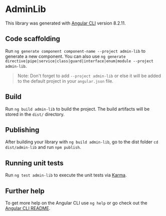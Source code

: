 # AdminLib

This library was generated with [Angular CLI](https://github.com/angular/angular-cli) version 8.2.11.

## Code scaffolding

Run `ng generate component component-name --project admin-lib` to generate a new component. You can also use `ng generate directive|pipe|service|class|guard|interface|enum|module --project admin-lib`.
> Note: Don't forget to add `--project admin-lib` or else it will be added to the default project in your `angular.json` file. 

## Build

Run `ng build admin-lib` to build the project. The build artifacts will be stored in the `dist/` directory.

## Publishing

After building your library with `ng build admin-lib`, go to the dist folder `cd dist/admin-lib` and run `npm publish`.

## Running unit tests

Run `ng test admin-lib` to execute the unit tests via [Karma](https://karma-runner.github.io).

## Further help

To get more help on the Angular CLI use `ng help` or go check out the [Angular CLI README](https://github.com/angular/angular-cli/blob/master/README.md).
